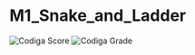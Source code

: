 # M1_Snake_and_Ladder

![Codiga Score](https://api.codiga.io/project/32282/score/svg)
![Codiga Grade](https://api.codiga.io/project/32282/status/svg)
